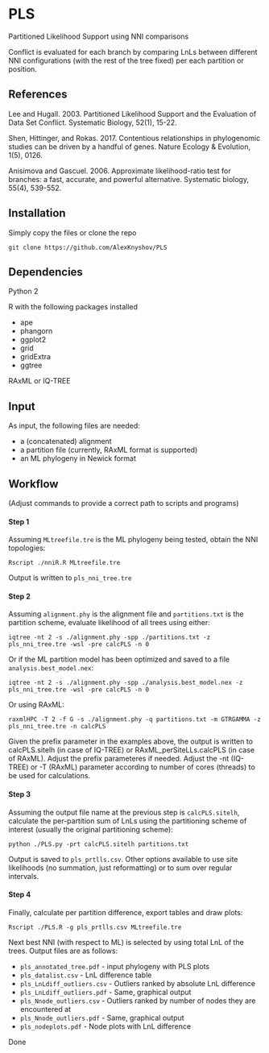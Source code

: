 # PLS
Partitioned Likelihood Support using NNI comparisons

Conflict is evaluated for each branch by comparing LnLs between different NNI configurations (with the rest of the tree fixed) per each partition or position.

## References
Lee and Hugall. 2003. Partitioned Likelihood Support and the Evaluation of Data Set Conflict. Systematic Biology, 52(1), 15-22.

Shen, Hittinger, and Rokas. 2017. Contentious relationships in phylogenomic studies can be driven by a handful of genes. Nature Ecology & Evolution, 1(5), 0126.

Anisimova and Gascuel. 2006. Approximate likelihood-ratio test for branches: a fast, accurate, and powerful alternative. Systematic biology, 55(4), 539-552.

## Installation

Simply copy the files or clone the repo
```
git clone https://github.com/AlexKnyshov/PLS
```

## Dependencies
Python 2

R with the following packages installed
- ape
- phangorn
- ggplot2
- grid
- gridExtra
- ggtree

RAxML or IQ-TREE


## Input
As input, the following files are needed:
- a (concatenated) alignment
- a partition file (currently, RAxML format is supported)
- an ML phylogeny in Newick format

## Workflow

(Adjust commands to provide a correct path to scripts and programs)

#### Step 1

Assuming `MLtreefile.tre` is the ML phylogeny being tested, obtain the NNI topologies:
```
Rscript ./nniR.R MLtreefile.tre
```
Output is written to `pls_nni_tree.tre`

#### Step 2

Assuming `alignment.phy` is the alignment file and `partitions.txt` is the partition scheme, evaluate likelihood of all trees using either:
```
iqtree -nt 2 -s ./alignment.phy -spp ./partitions.txt -z pls_nni_tree.tre -wsl -pre calcPLS -n 0
```
Or if the ML partition model has been optimized and saved to a file `analysis.best_model.nex`:
```
iqtree -nt 2 -s ./alignment.phy -spp ./analysis.best_model.nex -z pls_nni_tree.tre -wsl -pre calcPLS -n 0
```
Or using RAxML:
```
raxmlHPC -T 2 -f G -s ./alignment.phy -q partitions.txt -m GTRGAMMA -z pls_nni_tree.tre -n calcPLS
```
Given the prefix parameter in the examples above, the output is written to calcPLS.sitelh (in case of IQ-TREE) or RAxML_perSiteLLs.calcPLS (in case of RAxML). Adjust the prefix parameteres if needed. Adjust the -nt (IQ-TREE) or -T (RAxML) parameter according to number of cores (threads) to be used for calculations.

#### Step 3

Assuming the output file name at the previous step is `calcPLS.sitelh`, calculate the per-partition sum of LnLs using the partitioning scheme of interest (usually the original partitioning scheme):
```
python ./PLS.py -prt calcPLS.sitelh partitions.txt
```
Output is saved to `pls_prtlls.csv`. Other options available to use site likelihoods (no summation, just reformatting) or to sum over regular intervals.

#### Step 4

Finally, calculate per partition difference, export tables and draw plots:
```
Rscript ./PLS.R -g pls_prtlls.csv MLtreefile.tre
```
Next best NNI (with respect to ML) is selected by using total LnL of the trees.
Output files are as follows:
- `pls_annotated_tree.pdf` - input phylogeny with PLS plots
- `pls_datalist.csv` - LnL difference table
- `pls_LnLdiff_outliers.csv` - Outliers ranked by absolute LnL difference
- `pls_LnLdiff_outliers.pdf` - Same, graphical output
- `pls_Nnode_outliers.csv` - Outliers ranked by number of nodes they are encountered at
- `pls_Nnode_outliers.pdf` - Same, graphical output
- `pls_nodeplots.pdf` - Node plots with LnL difference

Done